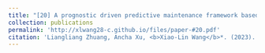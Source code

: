 ```yaml
---
title: "[20] A prognostic driven predictive maintenance framework based on Bayesian deep learning"
collection: publications
permalink: 'http://xlwang28-c.github.io/files/paper-#20.pdf'
citation: 'Liangliang Zhuang, Ancha Xu, <b>Xiao-Lin Wang</b>*. (2023). &quot;A prognostic driven predictive maintenance framework based on Bayesian deep learning.&quot; <i>Reliability Engineering & System Safety</i>. 234, 109181.'
---
```

